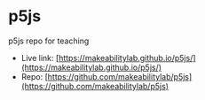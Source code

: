 # p5js
p5js repo for teaching

* Live link: [https://makeabilitylab.github.io/p5js/](https://makeabilitylab.github.io/p5js/)
* Repo: [https://github.com/makeabilitylab/p5js](https://github.com/makeabilitylab/p5js)



